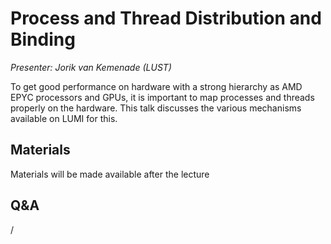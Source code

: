 # Process and Thread Distribution and Binding

*Presenter: Jorik van Kemenade (LUST)*

To get good performance on hardware with a strong hierarchy as AMD EPYC processors and
GPUs, it is important to map processes and threads properly on the hardware. This talk discusses
the various mechanisms available on LUMI for this.


## Materials

Materials will be made available after the lecture

<!--
<video src="https://462000265.lumidata.eu/2day-20250602/recordings/202-Binding.mp4" controls="controls"></video>
-->
<!--
-    A video recording will follow.
-->

<!--
-   [Slides](https://462000265.lumidata.eu/2day-20250602/files/LUMI-2day-20250602-202-Binding.pdf)

-   [Course notes](202-Binding.md)

-   [Exercises](E202-Binding.md)

Archived materials on LUMI:

-   Slides: `/appl/local/training/2day-20250602/files/LUMI-2day-20250602-202-Binding.pdf`

-   Recording: `/appl/local/training/2day-20250602/recordings/202-Binding.mp4`
-->


## Q&A

/
